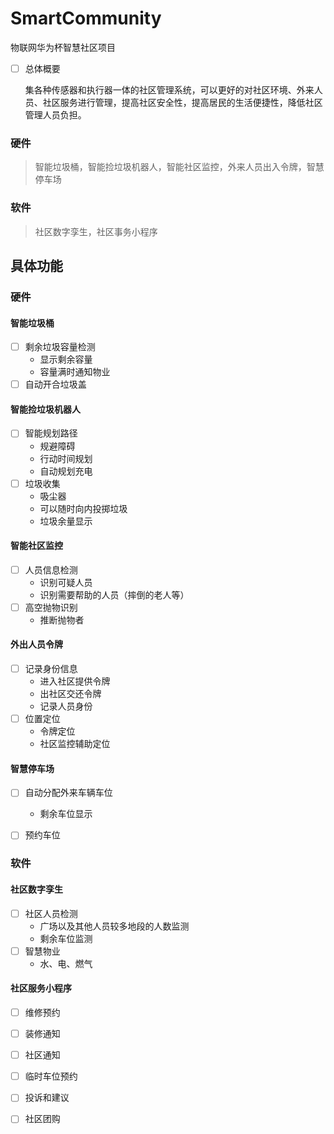 # SmartCommunity
物联网华为杯智慧社区项目
- [ ] 总体概要

  集各种传感器和执行器一体的社区管理系统，可以更好的对社区环境、外来人员、社区服务进行管理，提高社区安全性，提高居民的生活便捷性，降低社区管理人员负担。

### 硬件

> 智能垃圾桶，智能捡垃圾机器人，智能社区监控，外来人员出入令牌，智慧停车场

### 软件

> 社区数字孪生，社区事务小程序

## 具体功能

### 硬件

#### 智能垃圾桶

- [ ] 剩余垃圾容量检测
  - 显示剩余容量
  - 容量满时通知物业
- [ ] 自动开合垃圾盖

#### 智能捡垃圾机器人

- [ ] 智能规划路径
  - 规避障碍
  - 行动时间规划
  - 自动规划充电
- [ ] 垃圾收集
  - 吸尘器
  - 可以随时向内投掷垃圾
  - 垃圾余量显示

#### 智能社区监控

- [ ] 人员信息检测
  - 识别可疑人员
  - 识别需要帮助的人员（摔倒的老人等）
- [ ] 高空抛物识别
  - 推断抛物者

#### 外出人员令牌

- [ ] 记录身份信息
  - 进入社区提供令牌
  - 出社区交还令牌
  - 记录人员身份
- [ ] 位置定位
  - 令牌定位
  - 社区监控辅助定位

  

#### 智慧停车场

- [ ] 自动分配外来车辆车位
  - 剩余车位显示
- [ ] 预约车位


### 软件

#### 社区数字孪生

- [ ] 社区人员检测
  - 广场以及其他人员较多地段的人数监测
  - 剩余车位监测
- [ ] 智慧物业
  - 水、电、燃气

#### 社区服务小程序

- [ ] 维修预约
- [ ] 装修通知
- [ ] 社区通知
- [ ] 临时车位预约
- [ ] 投诉和建议
- [ ] 社区团购

